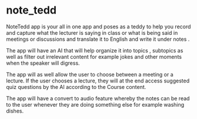 # note_tedd

NoteTedd app is your all in one app and poses as a  teddy to help you record and capture what the lecturer is saying in class or what is being said in meetings or discussions and  translate it to English and write it under notes .

 The app will have an AI that will help organize it into topics , subtopics as well as filter out irrelevant content for example jokes and other moments when the speaker will digress.
 
  The app will as well allow the user to choose between a meeting or a lecture. If the user chooses a lecture, they will at the end access suggested quiz questions by the AI according to the Course content. 
  
The app will have a convert to audio feature whereby the notes can be read to the user whenever they are doing something else for example washing dishes. 
